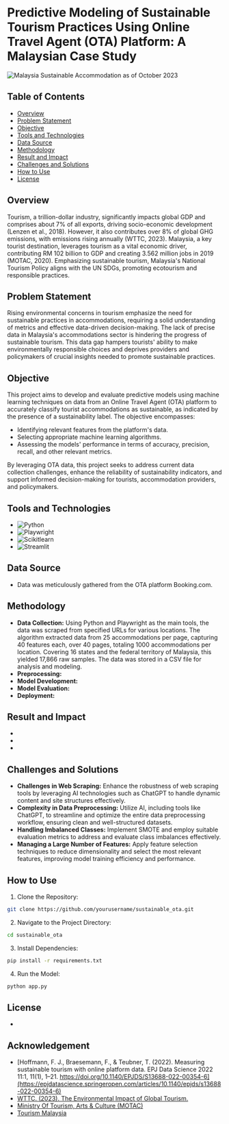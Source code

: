 # Predictive Modeling of Sustainable Tourism Practices Using Online Travel Agent (OTA) Platform: A Malaysian Case Study

![Malaysia Sustainable Accommodation as of October 2023](https://github.com/izzad2413/sustainable_ota/assets/88135216/730a5322-90a8-455d-8eff-443df3b6348d)



## Table of Contents 

- [Overview](#overview)
- [Problem Statement](#problem-statement)
- [Objective](#objective)
- [Tools and Technologies](#tools-and-technologies)
- [Data Source](#data-source)
- [Methodology](#methodology)
- [Result and Impact](#result-and-impact)
- [Challenges and Solutions](#challenges-and-solutions)
- [How to Use](#how-to-use)
- [License](#license)


## Overview
Tourism, a trillion-dollar industry, significantly impacts global GDP and comprises about 7% of all exports, driving socio-economic development (Lenzen et al., 2018). However, it also contributes over 8% of global GHG emissions, with emissions rising annually (WTTC, 2023). Malaysia, a key tourist destination, leverages tourism as a vital economic driver, contributing RM 102 billion to GDP and creating 3.562 million jobs in 2019 (MOTAC, 2020). Emphasizing sustainable tourism, Malaysia's National Tourism Policy aligns with the UN SDGs, promoting ecotourism and responsible practices.


## Problem Statement
Rising environmental concerns in tourism emphasize the need for sustainable practices in accommodations, requiring a solid understanding of metrics and effective data-driven decision-making. The lack of precise data in Malaysia's accommodations sector is hindering the progress of sustainable tourism. This data gap hampers tourists' ability to make environmentally responsible choices and deprives providers and policymakers of crucial insights needed to promote sustainable practices.


## Objective
This project aims to develop and evaluate predictive models using machine learning techniques on data from an Online Travel Agent (OTA) platform to accurately classify tourist accommodations as sustainable, as indicated by the presence of a sustainability label. The objective encompasses:

- Identifying relevant features from the platform's data.
- Selecting appropriate machine learning algorithms.
- Assessing the models' performance in terms of accuracy, precision, recall, and other relevant metrics.

By leveraging OTA data, this project seeks to address current data collection challenges, enhance the reliability of sustainability indicators, and support informed decision-making for tourists, accommodation providers, and policymakers.


## Tools and Technologies
- ![Python](https://img.shields.io/badge/Python-%233776AB?style=for-the-badge&logo=python&logoColor=3776AB&labelColor=black)
- ![Playwright](https://img.shields.io/badge/playwright-2EAD33?style=for-the-badge&logo=playwright&labelColor=black)
- ![Scikitlearn](https://img.shields.io/badge/scikitlearn-F7931E?style=for-the-badge&logo=scikitlearn&labelColor=black)
- ![Streamlit](https://img.shields.io/badge/streamlit-FF4B4B?style=for-the-badge&logo=streamlit&labelColor=black)


## Data Source
- Data was meticulously gathered from the OTA platform Booking.com.


## Methodology
- **Data Collection:** Using Python and Playwright as the main tools, the data was scraped from specified URLs for various locations. The algorithm extracted data from 25 accommodations per page, capturing 40 features each, over 40 pages, totaling 1000 accommodations per location. Covering 16 states and the federal territory of Malaysia, this yielded 17,866 raw samples. The data was stored in a CSV file for analysis and modeling.
- **Preprocessing:** 
- **Model Development:** 
- **Model Evaluation:**
- **Deployment:**


## Result and Impact
-
-
-


## Challenges and Solutions
- **Challenges in Web Scraping:** Enhance the robustness of web scraping tools by leveraging AI technologies such as ChatGPT to handle dynamic content and site structures effectively.
- **Complexity in Data Preprocessing:** Utilize AI, including tools like ChatGPT, to streamline and optimize the entire data preprocessing workflow, ensuring clean and well-structured datasets.
- **Handling Imbalanced Classes:** Implement SMOTE and employ suitable evaluation metrics to address and evaluate class imbalances effectively.
- **Managing a Large Number of Features:** Apply feature selection techniques to reduce dimensionality and select the most relevant features, improving model training efficiency and performance.


## How to Use
1. Clone the Repository:
```bash
git clone https://github.com/yourusername/sustainable_ota.git
```
2. Navigate to the Project Directory:
```bash
cd sustainable_ota
```
3. Install Dependencies:
```bash
pip install -r requirements.txt
```
4. Run the Model:
```bash
python app.py
```


## License
-


## Acknowledgement
- [Hoffmann, F. J., Braesemann, F., & Teubner, T. (2022). Measuring sustainable tourism with online platform data. EPJ Data Science 2022 11:1, 11(1), 1–21. https://doi.org/10.1140/EPJDS/S13688-022-00354-6](https://epjdatascience.springeropen.com/articles/10.1140/epjds/s13688-022-00354-6)
- [WTTC. (2023). The Environmental Impact of Global Tourism.](https://researchhub.wttc.org/product/the-environmental-impact-of-global-tourism-2023)
- [Ministry Of Tourism, Arts & Culture (MOTAC)](https://www.motac.gov.my/)
- [Tourism Malaysia](https://www.tourism.gov.my/)